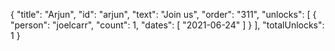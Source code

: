 {
  "title": "Arjun",
  "id": "arjun",
  "text": "Join us",
  "order": "311",
  "unlocks": [
    {
      "person": "joelcarr",
      "count": 1,
      "dates": [
        "2021-06-24"
      ]
    }
  ],
  "totalUnlocks": 1
}